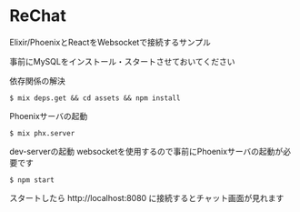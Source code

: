 # ReChat
Elixir/PhoenixとReactをWebsocketで接続するサンプル

事前にMySQLをインストール・スタートさせておいてください

依存関係の解決
```console
$ mix deps.get && cd assets && npm install
```

Phoenixサーバの起動

```
$ mix phx.server
```

dev-serverの起動
websocketを使用するので事前にPhoenixサーバの起動が必要です

```
$ npm start
```

スタートしたら http://localhost:8080 に接続するとチャット画面が見れます
